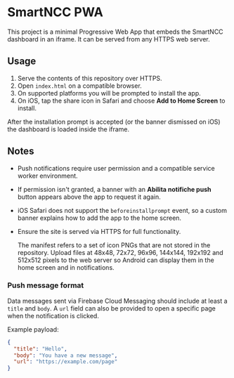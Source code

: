 # SmartNCC PWA

This project is a minimal Progressive Web App that embeds the SmartNCC dashboard in an iframe.
It can be served from any HTTPS web server.

## Usage

1. Serve the contents of this repository over HTTPS.
2. Open `index.html` on a compatible browser.
3. On supported platforms you will be prompted to install the app.
4. On iOS, tap the share icon in Safari and choose **Add to Home Screen** to install.

After the installation prompt is accepted (or the banner dismissed on iOS) the dashboard
is loaded inside the iframe.

## Notes

- Push notifications require user permission and a compatible service worker environment.
- If permission isn't granted, a banner with an **Abilita notifiche push** button appears above the app to request it again.
- iOS Safari does not support the `beforeinstallprompt` event, so a custom banner explains
  how to add the app to the home screen.
- Ensure the site is served via HTTPS for full functionality.

  The manifest refers to a set of icon PNGs that are not stored in the
  repository. Upload files at 48x48, 72x72, 96x96, 144x144, 192x192 and
  512x512 pixels to the web server so Android can display them in the home
  screen and in notifications.

### Push message format

Data messages sent via Firebase Cloud Messaging should include at least a `title`
and `body`. A `url` field can also be provided to open a specific page when the
notification is clicked.

Example payload:

```json
{
  "title": "Hello",
  "body": "You have a new message",
  "url": "https://example.com/page"
}
```
